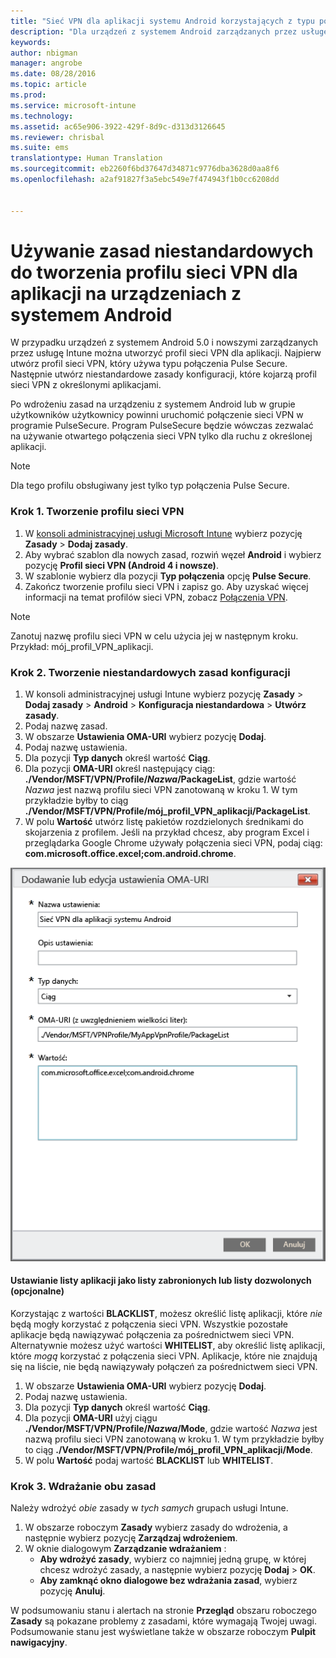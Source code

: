 ```yaml
---
title: "Sieć VPN dla aplikacji systemu Android korzystających z typu połączenia Pulse Secure | Microsoft Intune"
description: "Dla urządzeń z systemem Android zarządzanych przez usługę Intune można utworzyć profil sieci VPN dla aplikacji."
keywords: 
author: nbigman
manager: angrobe
ms.date: 08/28/2016
ms.topic: article
ms.prod: 
ms.service: microsoft-intune
ms.technology: 
ms.assetid: ac65e906-3922-429f-8d9c-d313d3126645
ms.reviewer: chrisbal
ms.suite: ems
translationtype: Human Translation
ms.sourcegitcommit: eb2260f6bd37647d34871c9776dba3628d0aa8f6
ms.openlocfilehash: a2af91827f3a5ebc549e7f474943f1b0cc6208dd


---
```


# Używanie zasad niestandardowych do tworzenia profilu sieci VPN dla aplikacji na urządzeniach z systemem Android

W przypadku urządzeń z systemem Android 5.0 i nowszymi zarządzanych przez usługę Intune można utworzyć profil sieci VPN dla aplikacji. Najpierw utwórz profil sieci VPN, który używa typu połączenia Pulse Secure. Następnie utwórz niestandardowe zasady konfiguracji, które kojarzą profil sieci VPN z określonymi aplikacjami. 

Po wdrożeniu zasad na urządzeniu z systemem Android lub w grupie użytkowników użytkownicy powinni uruchomić połączenie sieci VPN w programie PulseSecure. Program PulseSecure będzie wówczas zezwalać na używanie otwartego połączenia sieci VPN tylko dla ruchu z określonej aplikacji.

> [!NOTE]
>
> Dla tego profilu obsługiwany jest tylko typ połączenia Pulse Secure.


### Krok 1. Tworzenie profilu sieci VPN

1. W [konsoli administracyjnej usługi Microsoft Intune](https://manage.microsoft.com) wybierz pozycję **Zasady** > **Dodaj zasady**.
2. Aby wybrać szablon dla nowych zasad, rozwiń węzeł **Android** i wybierz pozycję **Profil sieci VPN (Android 4 i nowsze)**.
3. W szablonie wybierz dla pozycji **Typ połączenia** opcję **Pulse Secure**.
4. Zakończ tworzenie profilu sieci VPN i zapisz go. Aby uzyskać więcej informacji na temat profilów sieci VPN, zobacz [Połączenia VPN](../deploy-use/vpn-connections-in-microsoft-intune.md).

> [!NOTE]
>
> Zanotuj nazwę profilu sieci VPN w celu użycia jej w następnym kroku. Przykład: mój_profil_VPN_aplikacji.

### Krok 2. Tworzenie niestandardowych zasad konfiguracji

   1. W konsoli administracyjnej usługi Intune wybierz pozycję **Zasady** > **Dodaj zasady** > **Android** > **Konfiguracja niestandardowa** > **Utwórz zasady**.
   2. Podaj nazwę zasad.
   3. W obszarze **Ustawienia OMA-URI** wybierz pozycję **Dodaj**.
   4. Podaj nazwę ustawienia.
   5. Dla pozycji **Typ danych** określ wartość **Ciąg**.
   6. Dla pozycji **OMA-URI** określ następujący ciąg: **./Vendor/MSFT/VPN/Profile/*Nazwa*/PackageList**, gdzie wartość *Nazwa* jest nazwą profilu sieci VPN zanotowaną w kroku 1. W tym przykładzie byłby to ciąg **./Vendor/MSFT/VPN/Profile/mój_profil_VPN_aplikacji/PackageList**.
   7.   W polu **Wartość** utwórz listę pakietów rozdzielonych średnikami do skojarzenia z profilem. Jeśli na przykład chcesz, aby program Excel i przeglądarka Google Chrome używały połączenia sieci VPN, podaj ciąg: **com.microsoft.office.excel;com.android.chrome**.

![Przykład niestandardowych zasad sieci VPN dla aplikacji systemu Android](./media/android_per_app_vpn_oma_uri.png)

#### Ustawianie listy aplikacji jako listy zabronionych lub listy dozwolonych (opcjonalne)
  Korzystając z wartości **BLACKLIST**, możesz określić listę aplikacji, które *nie* będą mogły korzystać z połączenia sieci VPN. Wszystkie pozostałe aplikacje będą nawiązywać połączenia za pośrednictwem sieci VPN.
Alternatywnie możesz użyć wartości **WHITELIST**, aby określić listę aplikacji, które *mogą* korzystać z połączenia sieci VPN. Aplikacje, które nie znajdują się na liście, nie będą nawiązywały połączeń za pośrednictwem sieci VPN.
  1.    W obszarze **Ustawienia OMA-URI** wybierz pozycję **Dodaj**.
  2.    Podaj nazwę ustawienia.
  3.    Dla pozycji **Typ danych** określ wartość **Ciąg**.
  4.    Dla pozycji **OMA-URI** użyj ciągu **./Vendor/MSFT/VPN/Profile/*Nazwa*/Mode**, gdzie wartość *Nazwa* jest nazwą profilu sieci VPN zanotowaną w kroku 1. W tym przykładzie byłby to ciąg **./Vendor/MSFT/VPN/Profile/mój_profil_VPN_aplikacji/Mode**.
  5.    W polu **Wartość** podaj wartość **BLACKLIST** lub **WHITELIST**.



### Krok 3. Wdrażanie obu zasad

Należy wdrożyć *obie* zasady w *tych samych* grupach usługi Intune.

1.  W obszarze roboczym **Zasady** wybierz zasady do wdrożenia, a następnie wybierz pozycję **Zarządzaj wdrożeniem**.
2.  W oknie dialogowym **Zarządzanie wdrażaniem** :
    -   **Aby wdrożyć zasady**, wybierz co najmniej jedną grupę, w której chcesz wdrożyć zasady, a następnie wybierz pozycję **Dodaj** > **OK**.
    -   **Aby zamknąć okno dialogowe bez wdrażania zasad**, wybierz pozycję **Anuluj**.

W podsumowaniu stanu i alertach na stronie **Przegląd** obszaru roboczego **Zasady** są pokazane problemy z zasadami, które wymagają Twojej uwagi. Podsumowanie stanu jest wyświetlane także w obszarze roboczym **Pulpit nawigacyjny**.



<!--HONumber=Aug16_HO5-->


